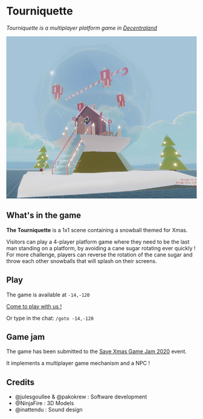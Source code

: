 
# Tourniquette  
  
*Tourniquette is a multiplayer platform game in [Decentraland](https://decentraland.org/)*

![screenshot](./screenshot.png)

## What's in the game

**The Tourniquette** is a 1x1 scene containing a snowball themed for Xmas. 

Visitors can play a 4-player platform game where they need to be the last man standing on a platform, by avoiding a cane sugar rotating ever quickly ! For more challenge, players can reverse the rotation of the cane sugar and throw each other snowballs that will splash on their screens. 

## Play

The game is available at `-14,-120`

[Come to play with us !](https://play.decentraland.org/?position=-14,-120)

Or type in the chat:
`/goto -14,-120 `

## Game jam

The game has been submitted to the [Save Xmas Game Jam 2020](https://decentraland.org/blog/announcements/save-xmas/) event.

It implements a multiplayer game mechanism and a NPC !

## Credits

- @julesgoullee & @pakokrew : Software development
- @NinjaFire : 3D Models
- @inattendu : Sound design
